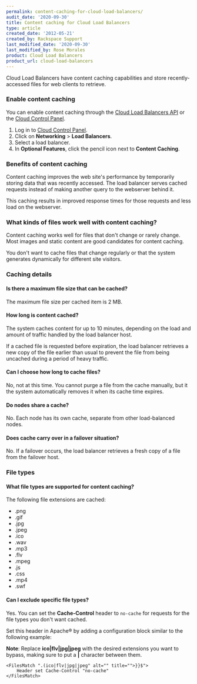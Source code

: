 ```yaml
---
permalink: content-caching-for-cloud-load-balancers/
audit_date: '2020-09-30'
title: Content caching for Cloud Load Balancers
type: article
created_date: '2012-05-21'
created_by: Rackspace Support
last_modified_date: '2020-09-30'
last_modified_by: Rose Morales
product: Cloud Load Balancers
product_url: cloud-load-balancers
---
```


Cloud Load Balancers have content caching capabilities and store
recently-accessed files for web clients to retrieve.

### Enable content caching

You can enable content caching through the [Cloud Load Balancers
API](https://docs.rackspace.com/docs/cloud-load-balancers/v1/developer-guide/)
or the [Cloud Control Panel](https://login.rackspace.com).

1. Log in to [Cloud Control Panel](https://login.rackspace.com).
2. Click on **Networking** > **Load Balancers**.
3. Select a load balancer.
4. In **Optional Features**, click the pencil icon next to **Content Caching**.

### Benefits of content caching

Content caching improves the web site's performance by temporarily storing data
that was recently accessed. The load balancer serves cached requests instead of
making another query to the webserver behind it.

This caching results in improved response times for those requests and less load on the
webserver.

### What kinds of files work well with content caching?

Content caching works well for files that don't change or rarely change.
Most images and static content are good candidates for content caching.

You don't want to cache files that change regularly or that the system
generates dynamically for different site visitors.

### Caching details

#### Is there a maximum file size that can be cached?

The maximum file size per cached item is 2 MB.

#### How long is content cached?

The system caches content for up to 10 minutes, depending on the load and amount of traffic handled by
the load balancer host.

If a cached file is requested before expiration, the load balancer retrieves a
new copy of the file earlier than usual to prevent the file from being uncached during a
period of heavy traffic.

#### Can I choose how long to cache files?

No, not at this time. You cannot purge a file from the cache manually, but it
the system automatically removes it when its cache time expires.

#### Do nodes share a cache?

No. Each node has its own cache, separate from other load-balanced nodes.

#### Does cache carry over in a failover situation?

No. If a failover occurs, the load balancer retrieves a fresh copy of a file
from the failover host.

### File types

#### What file types are supported for content caching?

The following file extensions are cached:

- \.png
- \.gif
- \.jpg
- \.jpeg
- \.ico
- \.wav
- \.mp3
- \.flv
- \.mpeg
- \.js
- \.css
- \.mp4
- \.swf

#### Can I exclude specific file types?

Yes. You can set the **Cache-Control** header to `no-cache` for requests for
the file types you don't want cached.

Set this header in Apache&reg; by adding a configuration block similar to the
following example:

**Note**: Replace **ico|flv|jpg|jpeg** with the desired extensions you want to
bypass, making sure to put a **\|** character between them.

    <FilesMatch ".(ico|flv|jpg|jpeg" alt="" title="">}}$">
        Header set Cache-Control "no-cache"
    </FilesMatch>
